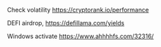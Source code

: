 Check volatility
https://cryptorank.io/performance

DEFI airdrop, 
https://defillama.com/yields

Windows activate
https://www.ahhhhfs.com/32316/
